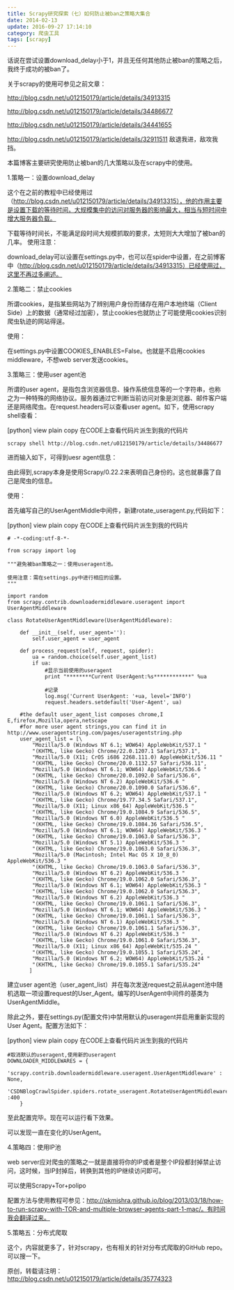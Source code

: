 ```yaml
---
title: Scrapy研究探索（七）如何防止被ban之策略大集合
date: 2014-02-13
update: 2016-09-27 17:14:10
category: 爬虫工具
tags: [scrapy]
---
```



话说在尝试设置download_delay小于1，并且无任何其他防止被ban的策略之后，我终于成功的被ban了。


关于scrapy的使用可参见之前文章：

http://blog.csdn.net/u012150179/article/details/34913315

http://blog.csdn.net/u012150179/article/details/34486677

http://blog.csdn.net/u012150179/article/details/34441655

http://blog.csdn.net/u012150179/article/details/32911511
敌退我进，敌攻我挡。

本篇博客主要研究使用防止被ban的几大策略以及在scrapy中的使用。


1.策略一：设置download_delay

这个在之前的教程中已经使用过（http://blog.csdn.net/u012150179/article/details/34913315），他的作用主要是设置下载的等待时间，大规模集中的访问对服务器的影响最大，相当与短时间中增大服务器负载。

下载等待时间长，不能满足段时间大规模抓取的要求，太短则大大增加了被ban的几率。
使用注意：

download_delay可以设置在settings.py中，也可以在spider中设置，在之前博客中（http://blog.csdn.net/u012150179/article/details/34913315）已经使用过，这里不再过多阐述。


2.策略二：禁止cookies

所谓cookies，是指某些网站为了辨别用户身份而储存在用户本地终端（Client Side）上的数据（通常经过加密），禁止cookies也就防止了可能使用cookies识别爬虫轨迹的网站得逞。

使用：

在settings.py中设置COOKIES_ENABLES=False。也就是不启用cookies middleware，不想web server发送cookies。


3.策略三：使用user agent池

所谓的user agent，是指包含浏览器信息、操作系统信息等的一个字符串，也称之为一种特殊的网络协议。服务器通过它判断当前访问对象是浏览器、邮件客户端还是网络爬虫。在request.headers可以查看user agent。如下，使用scrapy shell查看：

[python] view plain copy
在CODE上查看代码片派生到我的代码片

    scrapy shell http://blog.csdn.net/u012150179/article/details/34486677  


进而输入如下，可得到uesr agent信息：


由此得到,scrapy本身是使用Scrapy/0.22.2来表明自己身份的。这也就暴露了自己是爬虫的信息。


使用：

首先编写自己的UserAgentMiddle中间件，新建rotate_useragent.py,代码如下：

[python] view plain copy
在CODE上查看代码片派生到我的代码片

    # -*-coding:utf-8-*-  

    from scrapy import log  

    """避免被ban策略之一：使用useragent池。

    使用注意：需在settings.py中进行相应的设置。
    """  

    import random  
    from scrapy.contrib.downloadermiddleware.useragent import UserAgentMiddleware  

    class RotateUserAgentMiddleware(UserAgentMiddleware):  

        def __init__(self, user_agent=''):  
            self.user_agent = user_agent  

        def process_request(self, request, spider):  
            ua = random.choice(self.user_agent_list)  
            if ua:  
                #显示当前使用的useragent  
                print "********Current UserAgent:%s************" %ua  

                #记录  
                log.msg('Current UserAgent: '+ua, level='INFO')  
                request.headers.setdefault('User-Agent', ua)  

        #the default user_agent_list composes chrome,I E,firefox,Mozilla,opera,netscape  
        #for more user agent strings,you can find it in http://www.useragentstring.com/pages/useragentstring.php  
        user_agent_list = [\  
            "Mozilla/5.0 (Windows NT 6.1; WOW64) AppleWebKit/537.1 "  
            "(KHTML, like Gecko) Chrome/22.0.1207.1 Safari/537.1",  
            "Mozilla/5.0 (X11; CrOS i686 2268.111.0) AppleWebKit/536.11 "  
            "(KHTML, like Gecko) Chrome/20.0.1132.57 Safari/536.11",  
            "Mozilla/5.0 (Windows NT 6.1; WOW64) AppleWebKit/536.6 "  
            "(KHTML, like Gecko) Chrome/20.0.1092.0 Safari/536.6",  
            "Mozilla/5.0 (Windows NT 6.2) AppleWebKit/536.6 "  
            "(KHTML, like Gecko) Chrome/20.0.1090.0 Safari/536.6",  
            "Mozilla/5.0 (Windows NT 6.2; WOW64) AppleWebKit/537.1 "  
            "(KHTML, like Gecko) Chrome/19.77.34.5 Safari/537.1",  
            "Mozilla/5.0 (X11; Linux x86_64) AppleWebKit/536.5 "  
            "(KHTML, like Gecko) Chrome/19.0.1084.9 Safari/536.5",  
            "Mozilla/5.0 (Windows NT 6.0) AppleWebKit/536.5 "  
            "(KHTML, like Gecko) Chrome/19.0.1084.36 Safari/536.5",  
            "Mozilla/5.0 (Windows NT 6.1; WOW64) AppleWebKit/536.3 "  
            "(KHTML, like Gecko) Chrome/19.0.1063.0 Safari/536.3",  
            "Mozilla/5.0 (Windows NT 5.1) AppleWebKit/536.3 "  
            "(KHTML, like Gecko) Chrome/19.0.1063.0 Safari/536.3",  
            "Mozilla/5.0 (Macintosh; Intel Mac OS X 10_8_0) AppleWebKit/536.3 "  
            "(KHTML, like Gecko) Chrome/19.0.1063.0 Safari/536.3",  
            "Mozilla/5.0 (Windows NT 6.2) AppleWebKit/536.3 "  
            "(KHTML, like Gecko) Chrome/19.0.1062.0 Safari/536.3",  
            "Mozilla/5.0 (Windows NT 6.1; WOW64) AppleWebKit/536.3 "  
            "(KHTML, like Gecko) Chrome/19.0.1062.0 Safari/536.3",  
            "Mozilla/5.0 (Windows NT 6.2) AppleWebKit/536.3 "  
            "(KHTML, like Gecko) Chrome/19.0.1061.1 Safari/536.3",  
            "Mozilla/5.0 (Windows NT 6.1; WOW64) AppleWebKit/536.3 "  
            "(KHTML, like Gecko) Chrome/19.0.1061.1 Safari/536.3",  
            "Mozilla/5.0 (Windows NT 6.1) AppleWebKit/536.3 "  
            "(KHTML, like Gecko) Chrome/19.0.1061.1 Safari/536.3",  
            "Mozilla/5.0 (Windows NT 6.2) AppleWebKit/536.3 "  
            "(KHTML, like Gecko) Chrome/19.0.1061.0 Safari/536.3",  
            "Mozilla/5.0 (X11; Linux x86_64) AppleWebKit/535.24 "  
            "(KHTML, like Gecko) Chrome/19.0.1055.1 Safari/535.24",  
            "Mozilla/5.0 (Windows NT 6.2; WOW64) AppleWebKit/535.24 "  
            "(KHTML, like Gecko) Chrome/19.0.1055.1 Safari/535.24"  
           ]  


建立user agent池（user_agent_list）并在每次发送request之前从agent池中随机选取一项设置request的User_Agent。编写的UserAgent中间件的基类为UserAgentMiddle。

除此之外，要在settings.py(配置文件)中禁用默认的useragent并启用重新实现的User Agent。配置方法如下：

[python] view plain copy
在CODE上查看代码片派生到我的代码片

    #取消默认的useragent,使用新的useragent  
    DOWNLOADER_MIDDLEWARES = {  
            'scrapy.contrib.downloadermiddleware.useragent.UserAgentMiddleware' : None,  
            'CSDNBlogCrawlSpider.spiders.rotate_useragent.RotateUserAgentMiddleware' :400  
        }  


至此配置完毕。现在可以运行看下效果。


可以发现一直在变化的UserAgent。


4.策略四：使用IP池

web server应对爬虫的策略之一就是直接将你的IP或者是整个IP段都封掉禁止访问，这时候，当IP封掉后，转换到其他的IP继续访问即可。

可以使用Scrapy+Tor+polipo

配置方法与使用教程可参见：http://pkmishra.github.io/blog/2013/03/18/how-to-run-scrapy-with-TOR-and-multiple-browser-agents-part-1-mac/。有时间我会翻译过来。


5.策略五：分布式爬取

这个，内容就更多了，针对scrapy，也有相关的针对分布式爬取的GitHub repo。可以搜一下。


原创，转载请注明：http://blog.csdn.net/u012150179/article/details/35774323
